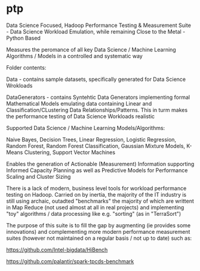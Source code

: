 # ptp
Data Science Focused, Hadoop Performance Testing & Measurement Suite - Data Science Workload Emulation, while remaining Close to the Metal - Python Based

Measures the peromance of all key Data Science / Machine Learning Algorithms / Models in a controlled and systematic way

Folder contents:

Data - contains sample datasets, specifically generated for Data Science Wrokloads 

DataGenerators - contains Syntehtic Data Generators implementing formal Mathematical Models emulating data containing Linear and Classification/CLustering Data Relationships/Patterns. This in turm makes the performance testing of Data Science Workloads realistic

Supported Data Science / Machine Learning Models/Algorithms:

Naive Bayes, Decision Trees, Linear Regression, Logistic Regression, Random Forest, Random Forest Classification, Gaussian Mixture Models, K-Means Clustering, Support Vector Machines

Enables the generation of Actionable (Measurement) Information supporting Informed Capacity Planning as well as Predictive Models for Performance Scaling and Cluster Sizing  

There is a lack of modern, business level tools for workload performance testing on Hadoop. Carried on by inertia, the majority of the IT industry is still using archaic, outadted "benchmarks" the majority of which are writtent in Map Reduce (not used almost at all in real projects) and implementing "toy" algorithms / data processing like e.g. "sorting" (as in "TerraSort")

The purpose of this suite is to fill the gap by augmenting (ie provides some innovations) and complementing more modern performance measurement suites (however not maintained on a regular basis / not up to date) such as:

https://github.com/Intel-bigdata/HiBench

https://github.com/palantir/spark-tpcds-benchmark
